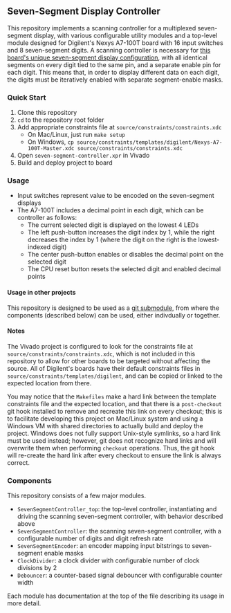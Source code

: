 ## Seven-Segment Display Controller ##

This repository implements a scanning controller for a multiplexed seven-segment display, with various configurable utility modules and a top-level module designed for Digilent's Nexys A7-100T board with 16 input switches and 8 seven-segment digits. A scanning controller is necessary for [this board's unique seven-segment display configuration](https://reference.digilentinc.com/reference/programmable-logic/nexys-a7/reference-manual#seven-segment_display), with all identical segments on every digit tied to the same pin, and a separate enable pin for each digit. This means that, in order to display different data on each digit, the digits must be iteratively enabled with separate segment-enable masks.


### Quick Start ###

1. Clone this repository
2. `cd` to the repository root folder
3. Add appropriate constraints file at `source/constraints/constraints.xdc`
	- On Mac/Linux, just run `make setup`
	- On Windows, `cp source/constraints/templates/digilent/Nexys-A7-100T-Master.xdc source/constraints/constraints.xdc`
4. Open `seven-segment-controller.xpr` in Vivado
5. Build and deploy project to board


### Usage ###

- Input switches represent value to be encoded on the seven-segment displays
- The A7-100T includes a decimal point in each digit, which can be controller as follows:
	- The current selected digit is displayed on the lowest 4 LEDs
	- The left push-button increases the digit index by 1, while the right decreases the index by 1 (where the digit on the right is the lowest-indexed digit)
	- The center push-button enables or disables the decimal point on the selected digit
	- The CPU reset button resets the selected digit and enabled decimal points

#### Usage in other projects ####

This repository is designed to be used as a [git submodule](https://git-scm.com/book/en/v2/Git-Tools-Submodules), from where the components (described below) can be used, either indivdually or together.


#### Notes ####

The Vivado project is configured to look for the constraints file at `source/constraints/constraints.xdc`, which is not included in this repository to allow for other boards to be targeted without affecting the source. All of Digilent's boards have their default constraints files in `source/constraints/templates/digilent`, and can be copied or linked to the expected location from there.

You may notice that the `Makefiles` make a hard link between the template constraints file and the expected location, and that there is a `post-checkout` git hook installed to remove and recreate this link on every checkout; this is to facilitate developing this project on Mac/Linux system and using a Windows VM with shared directories to actually build and deploy the project. Windows does not fully support Unix-style symlinks, so a hard link must be used instead; however, git does not recognize hard links and will overwrite them when performing `checkout` operations. Thus, the git hook will re-create the hard link after every checkout to ensure the link is always correct.


### Components ###

This repository consists of a few major modules.

- `SevenSegmentController_top`: the top-level controller, instantiating and driving the scanning seven-segment controller, with behavior described above
- `SevenSegmentController`: the scanning seven-segment controller, with a configurable number of digits and digit refresh rate
- `SevenSegmentEncoder`: an encoder mapping input bitstrings to seven-segment enable masks
- `ClockDivider`: a clock divider with configurable number of clock divisions by 2
- `Debouncer`: a counter-based signal debouncer with configurable counter width

Each module has documentation at the top of the file describing its usage in more detail.

